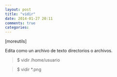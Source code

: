 ```yaml
---
layout: post
title: "vidir"
date: 2014-01-27 20:11
comments: true
categories: 
---
```

[moreutils]

Edita como un archivo de texto directorios o archivos.

>$ vidir /home/usuario

>$ vidir *.png

